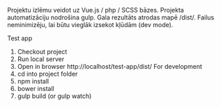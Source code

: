 Projektu izlēmu veidot uz Vue.js / php / SCSS bāzes.
Projekta automatizāciju nodrošina gulp.
Gala rezultāts atrodas mapē /dist/.
Failus neminimizēju, lai būtu vieglāk izsekot kļūdām (dev mode).

Test app
1. Checkout project
2. Run local server
3. Open in browser http://localhost/test-app/dist/
For development
1. cd into project folder
2. npm install
3. bower install
4. gulp build (or gulp watch)